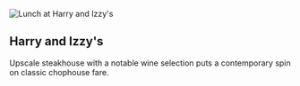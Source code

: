 ![Lunch at Harry and Izzy's](/img/lunch-harryandizzys.png)

## Harry and Izzy's

Upscale steakhouse with a notable wine selection puts a contemporary spin on
classic chophouse fare.

